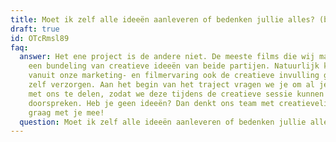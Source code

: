```yaml
---
title: Moet ik zelf alle ideeën aanleveren of bedenken jullie alles? (bedrijfslim)
draft: true
id: OTcRmsl89
faq:
  answer: Het ene project is de andere niet. De meeste films die wij maken zijn
    een bundeling van creatieve ideeën van beide partijen. Natuurlijk kunnen wij
    vanuit onze marketing- en filmervaring ook de creatieve invulling geheel
    zelf verzorgen. Aan het begin van het traject vragen we je om al je ideeën
    met ons te delen, zodat we deze tijdens de creatieve sessie kunnen
    doorspreken. Heb je geen ideeën? Dan denkt ons team met creatievelingen
    graag met je mee!
  question: Moet ik zelf alle ideeën aanleveren of bedenken jullie alles?
---
```

